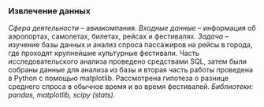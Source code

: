 ### Извлечение данных ### 
*Сфера деятельности* – авиакомпания.
*Входные данные* – информация об аэропортах, самолетах, билетах, рейсах и фестивалях.
*Задача* – изучение базы данных и анализ спроса пассажиров на рейсы в города, где проходят крупнейшие культурные фестивали.
Часть исследовательского анализа проведено средствами SQL, затем были собраны данные для анализа из базы и вторая часть работы проведена в Python с помощью matplotlib. 
Рассмотрена гипотеза о разнице среднего спроса в обычное время и во время фестивалей. 
*Библиотеки: pandas, matplotlib, scipy (stats).*






